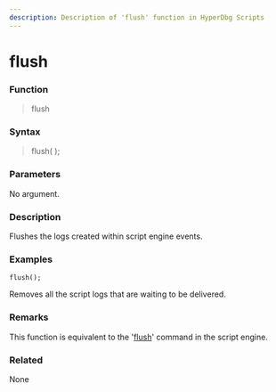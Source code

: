 ```yaml
---
description: Description of 'flush' function in HyperDbg Scripts
---
```


# flush

### Function

> flush

### Syntax

> flush( );

### Parameters

No argument.

### Description

Flushes the logs created within script engine events.

### Examples

`flush();`

Removes all the script logs that are waiting to be delivered.

### Remarks

This function is equivalent to the '[flush](https://docs.hyperdbg.org/commands/debugging-commands/flush)' command in the script engine.

### Related

None

